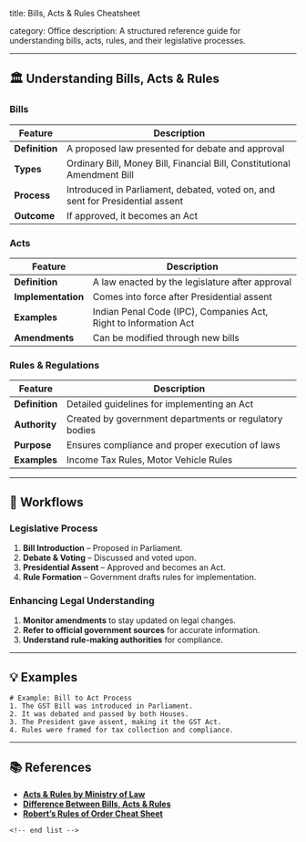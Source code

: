 title: Bills, Acts & Rules Cheatsheet

category: Office
description: A structured reference guide for understanding bills, acts, rules, and their legislative processes.

---

## 🏛 **Understanding Bills, Acts & Rules**

### **Bills**

| Feature              | Description                                                                   |
| -------------------- | ----------------------------------------------------------------------------- |
| **Definition** | A proposed law presented for debate and approval                              |
| **Types**      | Ordinary Bill, Money Bill, Financial Bill, Constitutional Amendment Bill      |
| **Process**    | Introduced in Parliament, debated, voted on, and sent for Presidential assent |
| **Outcome**    | If approved, it becomes an Act                                                |

### **Acts**

| Feature                  | Description                                                      |
| ------------------------ | ---------------------------------------------------------------- |
| **Definition**     | A law enacted by the legislature after approval                  |
| **Implementation** | Comes into force after Presidential assent                       |
| **Examples**       | Indian Penal Code (IPC), Companies Act, Right to Information Act |
| **Amendments**     | Can be modified through new bills                                |

### **Rules & Regulations**

| Feature              | Description                                            |
| -------------------- | ------------------------------------------------------ |
| **Definition** | Detailed guidelines for implementing an Act            |
| **Authority**  | Created by government departments or regulatory bodies |
| **Purpose**    | Ensures compliance and proper execution of laws        |
| **Examples**   | Income Tax Rules, Motor Vehicle Rules                  |

---

## 🔄 **Workflows**

### **Legislative Process**

1. **Bill Introduction** – Proposed in Parliament.
2. **Debate & Voting** – Discussed and voted upon.
3. **Presidential Assent** – Approved and becomes an Act.
4. **Rule Formation** – Government drafts rules for implementation.

### **Enhancing Legal Understanding**

1. **Monitor amendments** to stay updated on legal changes.
2. **Refer to official government sources** for accurate information.
3. **Understand rule-making authorities** for compliance.

---

## 💡 **Examples**

```plaintext
# Example: Bill to Act Process
1. The GST Bill was introduced in Parliament.  
2. It was debated and passed by both Houses.  
3. The President gave assent, making it the GST Act.  
4. Rules were framed for tax collection and compliance.  
```

---

## 📚 **References**

- **[Acts &amp; Rules by Ministry of Law](https://lawmin.gov.in/acts-rules)**
- **[Difference Between Bills, Acts &amp; Rules](https://blog.finology.in/Legal-news/difference-between-act-bill-ordinance-rules-regulations)**
- **[Robert’s Rules of Order Cheat Sheet](https://www.templateroller.com/template/2636886/robert-s-rules-of-order-cheat-sheet-big-table.html)**

```
<!-- end list -->
```